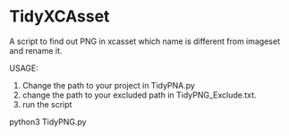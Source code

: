 # TidyXCAsset
A script to find out PNG in xcasset which name is different from imageset and rename it.


USAGE:

1. Change the path to your project in TidyPNA.py 
2. change the path to your excluded path in TidyPNG_Exclude.txt.
3. run the script

python3 TidyPNG.py
